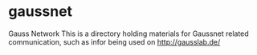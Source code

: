 # gaussnet
Gauss Network  This is a directory holding materials for Gaussnet related communication, such as infor being used on http://gausslab.de/
